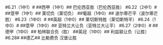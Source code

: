#6.21（1中1）#
##西甲（1中1）##
巴伦西亚胜（巴伦西亚胜）
#6.22（2中1）#
##意甲（1中1）##
莱切负（莱切负）
##葡超（1中0）##
波尔蒂芒平（波尔蒂芒胜）
#6.23（1中0）#
##英超（1中0）##
莱切斯特胜（莱切斯特平）
#6.24（1中0）#
##意甲（1中0）##
亚特兰大让负（亚特兰大让平）
#6.27（2中0）#
##德甲（1中0）##
柏林联合负（胜）
##英冠（1中0）##
利兹联让负（让胜）
#6.28#
##德乙##
比勒费负
汉堡让胜